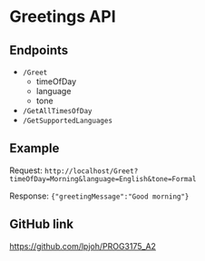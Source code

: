 # Greetings API

## Endpoints

* ```/Greet```
    * timeOfDay
    * language
    * tone
* ```/GetAllTimesOfDay```
* ```/GetSupportedLanguages```

## Example

Request: ```http://localhost/Greet?timeOfDay=Morning&language=English&tone=Formal```

Response: ```{"greetingMessage":"Good morning"}```

## GitHub link
https://github.com/lpjoh/PROG3175_A2
